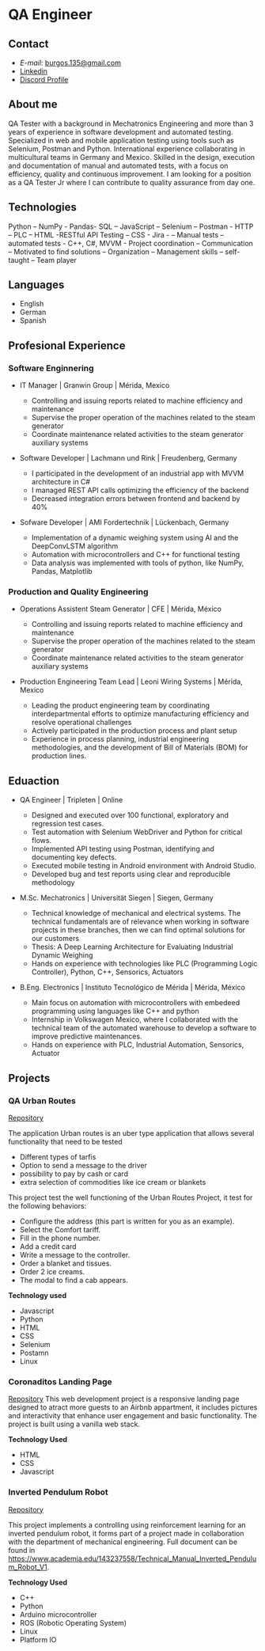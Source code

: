 # QA Engineer

## Contact
- *E-mail*: burgos.135@gmail.com
- [Linkedin](www.linkedin.com/in/juan-antonio-burgos-coronado)
- [Discord Profile](https://discord.com/users/123456789012345678)



## About me
QA Tester with a background in Mechatronics Engineering and more than 3 years of experience in
software development and automated testing. Specialized in web and mobile application testing using
tools such as Selenium, Postman and Python. International experience collaborating in multicultural
teams in Germany and Mexico. Skilled in the design, execution and documentation of manual and
automated tests, with a focus on efficiency, quality and continuous improvement. I am looking for a
position as a QA Tester Jr where I can contribute to quality assurance from day one.

## Technologies
Python – NumPy - Pandas- SQL – JavaScript – Selenium – Postman - HTTP – PLC – HTML -RESTful API Testing – CSS - Jira - – Manual tests – automated tests - C++, C#, MVVM - Project coordination – Communication – Motivated to find solutions – Organization – Management skills – self-taught – Team player

## Languages
- English
- German
- Spanish


## Profesional Experience

### Software Enginnering

- IT Manager | Granwin Group | Mérida, Mexico
    - Controlling and issuing reports related to machine efficiency and maintenance
    - Supervise the proper operation of the machines related to the steam generator
    - Coordinate maintenance related activities to the steam generator auxiliary systems

- Software Developer | Lachmann und Rink | Freudenberg, Germany
    - I participated in the development of an industrial app with MVVM architecture in C#
    - I managed REST API calls optimizing the efficiency of the backend
    - Decreased integration errors between frontend and backend by 40%

- Sofware Developer | AMI Fordertechnik | Lückenbach, Germany
    - Implementation of a dynamic weighing system using AI and the DeepConvLSTM algorithm
    - Automation with microcontrollers and C++ for functional testing
    - Data analysis was implemented with tools of python, like NumPy, Pandas, Matplotlib

### Production and Quality Engineering

- Operations Assistent Steam Generator | CFE | Mérida, México
    - Controlling and issuing reports related to machine efficiency and maintenance
    - Supervise the proper operation of the machines related to the steam generator
    - Coordinate maintenance related activities to the steam generator auxiliary systems

- Production Engineering Team Lead | Leoni Wiring Systems | Mérida, Mexico
    - Leading the product engineering team by coordinating interdepartmental efforts to optimize manufacturing efficiency and resolve operational challenges
    - Actively participated in the production process and plant setup
    - Experience in process planning, industrial engineering methodologies, and the development of Bill of Materials (BOM) for production lines.


## Eduaction
- QA Engineer | Tripleten | Online
    - Designed and executed over 100 functional, exploratory and regression test cases.
    - Test automation with Selenium WebDriver and Python for critical flows.
    - Implemented API testing using Postman, identifying and documenting key defects.
    - Executed mobile testing in Android environment with Android Studio.
    - Developed bug and test reports using clear and reproducible methodology

- M.Sc. Mechatronics | Universität Siegen | Siegen, Germany
    - Technical knowledge of mechanical and electrical systems. The technical fundamentals are of relevance when working in software projects in these branches, then we can find optimal solutions for our customers
    - Thesis: A Deep Learning Architecture for Evaluating Industrial Dynamic Weighing
    - Hands on experience with technologies like PLC (Programming Logic Controller), Python, C++, Sensorics, Actuators

- B.Eng. Electronics | Instituto Tecnológico de Mérida | Mérida, México
    - Main focus on automation with microcontrollers with embedeed programming using languages like C++ and python
    - Internship in Volkswagen Mexico, where I collaborated with the technical team of the automated warehouse to develop a software to improve predictive maintenances.
    - Hands on experience with PLC, Industrial Automation, Sensorics, Actuator

## Projects
### QA Urban Routes
[Repository](https://github.com/burgauss/QA_UrbanRoutesApp)

The application Urban routes is an uber type application that allows several functionality that need to be tested
- Different types of tarfis
- Option to send a message to the driver
- possibility to pay by cash or card
- extra selection of commodities like ice cream or blankets

This project test the well functioning of the Urban Routes Project, it test for the following behaviors:
- Configure the address (this part is written for you as an example).
- Select the Comfort tariff.
- Fill in the phone number.
- Add a credit card
- Write a message to the controller.
- Order a blanket and tissues.
- Order 2 ice creams.
- The modal to find a cab appears.

**Technology used**
- Javascript
- Python
- HTML
- CSS
- Selenium
- Postamn
- Linux

### Coronaditos Landing Page
[Repository](https://github.com/burgauss/CoronaditosLandingPage)
This web development project is a responsive landing page designed to atract more guests to an Airbnb appartment, it includes pictures and interactivity that enhance user engagement and basic functionality. The project is built using a vanilla web stack.

**Technology Used**
- HTML
- CSS
- Javascript


### Inverted Pendulum Robot
[Repository](https://github.com/burgauss/invertedPendulumRobot)

This project implements a controlling using reinforcement learning for an inverted pendulum robot, it forms part of a project made in collaboration with the department of mechanical engineering. Full document can be found in https://www.academia.edu/143237558/Technical_Manual_Inverted_Pendulum_Robot_V1.

**Technology Used**
- C++
- Python
- Arduino microcontroller
- ROS (Robotic Operating System)
- Linux
- Platform IO


